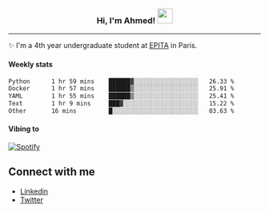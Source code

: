 <!-- Heading -->
<h3 align="center"> Hi, I'm Ahmed! <img src = "https://raw.githubusercontent.com/MartinHeinz/MartinHeinz/master/wave.gif" width = 30px></h3>

<!-- About section -->
---
✨ I'm a 4th year undergraduate student at <a href="https://www.epita.fr/en/">EPITA</a> in Paris.

<h4 align ="left"> Weekly stats </h4>

<!--START_SECTION:waka-->

```txt
Python      1 hr 59 mins    ██████▓░░░░░░░░░░░░░░░░░░   26.33 %
Docker      1 hr 57 mins    ██████▒░░░░░░░░░░░░░░░░░░   25.91 %
YAML        1 hr 55 mins    ██████▒░░░░░░░░░░░░░░░░░░   25.41 %
Text        1 hr 9 mins     ███▓░░░░░░░░░░░░░░░░░░░░░   15.22 %
Other       16 mins         █░░░░░░░░░░░░░░░░░░░░░░░░   03.63 %
```

<!--END_SECTION:waka-->

<h4 align ="left">Vibing to</h4>

[![Spotify](https://novatorem-ten-lyart.vercel.app/api/spotify)](https://open.spotify.com/user/31knevkvll66tzc3gqtoi6ngjbre)

<!-- Connect section -->

## Connect with me
  * <a href="https://www.linkedin.com/in/ahmed-hassayoune">Linkedin</a>
  * <a href="https://twitter.com/Ahmedhassaaa">Twitter</a>

<!-- Connect section: END -->
